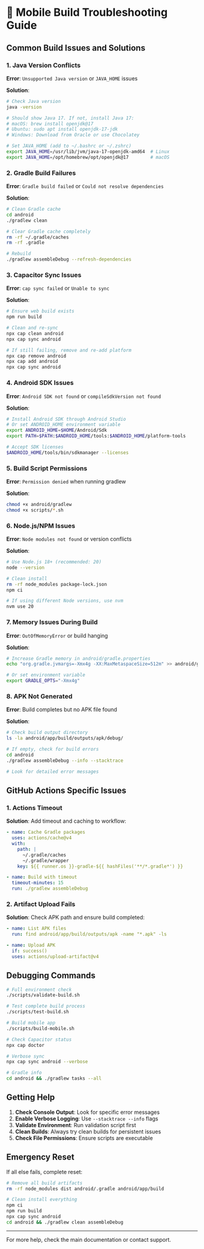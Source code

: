 
# 🔧 Mobile Build Troubleshooting Guide

## Common Build Issues and Solutions

### 1. Java Version Conflicts

**Error**: `Unsupported Java version` or `JAVA_HOME` issues

**Solution**:
```bash
# Check Java version
java -version

# Should show Java 17. If not, install Java 17:
# macOS: brew install openjdk@17
# Ubuntu: sudo apt install openjdk-17-jdk
# Windows: Download from Oracle or use Chocolatey

# Set JAVA_HOME (add to ~/.bashrc or ~/.zshrc)
export JAVA_HOME=/usr/lib/jvm/java-17-openjdk-amd64  # Linux
export JAVA_HOME=/opt/homebrew/opt/openjdk@17        # macOS
```

### 2. Gradle Build Failures

**Error**: `Gradle build failed` or `Could not resolve dependencies`

**Solution**:
```bash
# Clean Gradle cache
cd android
./gradlew clean

# Clear Gradle cache completely
rm -rf ~/.gradle/caches
rm -rf .gradle

# Rebuild
./gradlew assembleDebug --refresh-dependencies
```

### 3. Capacitor Sync Issues

**Error**: `cap sync failed` or `Unable to sync`

**Solution**:
```bash
# Ensure web build exists
npm run build

# Clean and re-sync
npx cap clean android
npx cap sync android

# If still failing, remove and re-add platform
npx cap remove android
npx cap add android
npx cap sync android
```

### 4. Android SDK Issues

**Error**: `Android SDK not found` or `compileSdkVersion not found`

**Solution**:
```bash
# Install Android SDK through Android Studio
# Or set ANDROID_HOME environment variable
export ANDROID_HOME=$HOME/Android/Sdk
export PATH=$PATH:$ANDROID_HOME/tools:$ANDROID_HOME/platform-tools

# Accept SDK licenses
$ANDROID_HOME/tools/bin/sdkmanager --licenses
```

### 5. Build Script Permissions

**Error**: `Permission denied` when running gradlew

**Solution**:
```bash
chmod +x android/gradlew
chmod +x scripts/*.sh
```

### 6. Node.js/NPM Issues

**Error**: `Node modules not found` or version conflicts

**Solution**:
```bash
# Use Node.js 18+ (recommended: 20)
node --version

# Clean install
rm -rf node_modules package-lock.json
npm ci

# If using different Node versions, use nvm
nvm use 20
```

### 7. Memory Issues During Build

**Error**: `OutOfMemoryError` or build hanging

**Solution**:
```bash
# Increase Gradle memory in android/gradle.properties
echo "org.gradle.jvmargs=-Xmx4g -XX:MaxMetaspaceSize=512m" >> android/gradle.properties

# Or set environment variable
export GRADLE_OPTS="-Xmx4g"
```

### 8. APK Not Generated

**Error**: Build completes but no APK file found

**Solution**:
```bash
# Check build output directory
ls -la android/app/build/outputs/apk/debug/

# If empty, check for build errors
cd android
./gradlew assembleDebug --info --stacktrace

# Look for detailed error messages
```

## GitHub Actions Specific Issues

### 1. Actions Timeout

**Solution**: Add timeout and caching to workflow:
```yaml
- name: Cache Gradle packages
  uses: actions/cache@v4
  with:
    path: |
      ~/.gradle/caches
      ~/.gradle/wrapper
    key: ${{ runner.os }}-gradle-${{ hashFiles('**/*.gradle*') }}

- name: Build with timeout
  timeout-minutes: 15
  run: ./gradlew assembleDebug
```

### 2. Artifact Upload Fails

**Solution**: Check APK path and ensure build completed:
```yaml
- name: List APK files
  run: find android/app/build/outputs/apk -name "*.apk" -ls

- name: Upload APK
  if: success()
  uses: actions/upload-artifact@v4
```

## Debugging Commands

```bash
# Full environment check
./scripts/validate-build.sh

# Test complete build process
./scripts/test-build.sh

# Build mobile app
./scripts/build-mobile.sh

# Check Capacitor status
npx cap doctor

# Verbose sync
npx cap sync android --verbose

# Gradle info
cd android && ./gradlew tasks --all
```

## Getting Help

1. **Check Console Output**: Look for specific error messages
2. **Enable Verbose Logging**: Use `--stacktrace --info` flags
3. **Validate Environment**: Run validation script first
4. **Clean Builds**: Always try clean builds for persistent issues
5. **Check File Permissions**: Ensure scripts are executable

## Emergency Reset

If all else fails, complete reset:
```bash
# Remove all build artifacts
rm -rf node_modules dist android/.gradle android/app/build

# Clean install everything
npm ci
npm run build
npx cap sync android
cd android && ./gradlew clean assembleDebug
```

---

For more help, check the main documentation or contact support.
